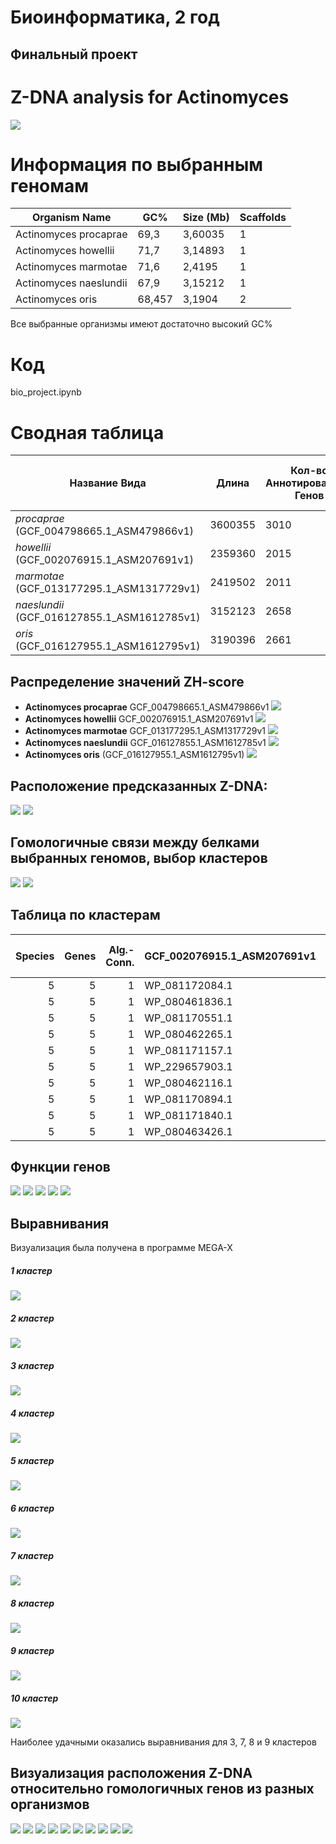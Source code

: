 # Биоинформатика, 2 год
## Финальный проект 

<a name="zdna_link"></a>
# Z-DNA analysis for Actinomyces

![](https://upload.wikimedia.org/wikipedia/commons/f/f5/Z-DNA_orbit_animated_small.gif)


# Информация по выбранным геномам

| Organism Name | GC% | Size (Mb) | Scaffolds |
| ------ |-----| -----| ---- |
| Actinomyces procaprae | 69,3 | 3,60035 | 1 |
| Actinomyces howellii | 71,7 | 3,14893 | 1 |
| Actinomyces marmotae | 71,6 | 2,4195 | 1 |
| Actinomyces naeslundii |  67,9 | 3,15212 | 1 |
| Actinomyces oris | 68,457 | 3,1904 | 2 |

Все выбранные организмы имеют достаточно высокий GC%


# Код
bio_project.ipynb

# Сводная таблица

| **Название Вида**   |  **Длина**| **Кол-во Аннотированных Генов** | **Доля Аннотированных Генов** | **Количество Предсказанных Участков Z-DNA** | **Кол-во Участков** (zh-score>500)| **Общая Длина** (zh-score>500)|
| ------ |-----| -----| -----| -----|  ----- | --------------------|
| *procaprae* (GCF_004798665.1_ASM479866v1)| 3600355 | 3010 | 85.4% | 3600355 | 57263 | 592384 |
| *howellii* (GCF_002076915.1_ASM207691v1)| 2359360 | 2015 | 88.5% | 2359360 | 43176 |  435586 |
| *marmotae* (GCF_013177295.1_ASM1317729v1)| 2419502 | 2011 | 87.5% | 2419502 | 47372 |  477512 |
| *naeslundii* (GCF_016127855.1_ASM1612785v1)| 3152123 | 2658 | 87.6% | 3152123 | 30106 | 304592 |
| *oris* (GCF_016127955.1_ASM1612795v1)|3190396 | 2661 | 87.1% | 3184721 | 33142 | 335754 |

## Распределение значений  ZH-score

- **Actinomyces procaprae** GCF_004798665.1_ASM479866v1
![](images/1.png) 
- **Actinomyces howellii** GCF_002076915.1_ASM207691v1
![](images/2.png)
- **Actinomyces marmotae** GCF_013177295.1_ASM1317729v1
![](images/3.png) 
- **Actinomyces naeslundii** GCF_016127855.1_ASM1612785v1
![](images/4.png)
- **Actinomyces oris** (GCF_016127955.1_ASM1612795v1)
![](images/5.png)

## Расположение предсказанных Z-DNA:

![](images/6.png)
![](images/7.png)

## Гомологичные связи между белками выбранных геномов, выбор кластеров

![](images/9.png)
![](images/10.png)

## Таблица по кластерам

| Species | Genes |   Alg.-Conn. | GCF_002076915.1_ASM207691v1   | GCF_004798665.1_ASM479866v1   | GCF_013177295.1_ASM1317729v1   | GCF_016127855.1_ASM1612785v1   | GCF_016127955.1_ASM1612795v1   |   mean ZH-Score |
|------------:|--------:|-------------:|:------------------------------|:------------------------------|:-------------------------------|:-------------------------------|:-------------------------------|----------------:|
|           5 |       5 |            1 | WP_081172084.1                | WP_136314491.1                | WP_159624273.1                 | WP_003783649.1                 | WP_101559258.1                 |        121492   |
|           5 |       5 |            1 | WP_080461836.1                | WP_136313303.1                | WP_159524585.1                 | WP_003782055.1                 | WP_141407362.1                 |         95034.9 |
|           5 |       5 |            1 | WP_081170551.1                | WP_136193558.1                | WP_159524420.1                 | WP_003784190.1                 | WP_141406447.1                 |         80708.1 |
|           5 |       5 |            1 | WP_080462265.1                | WP_136314468.1                | WP_159522402.1                 | WP_076142734.1                 | WP_141405902.1                 |         63832.6 |
|           5 |       5 |            1 | WP_081171157.1                | WP_240038323.1                | WP_235905311.1                 | WP_003782845.1                 | WP_198498153.1                 |         56068.5 |
|           5 |       5 |            1 | WP_229657903.1                | WP_136192266.1                | WP_159524262.1                 | WP_003783958.1                 | WP_003786387.1                 |         51772.8 |
|           5 |       5 |            1 | WP_080462116.1                | WP_136192997.1                | WP_159522918.1                 | WP_003781441.1                 | WP_003781441.1                 |         46025.5 |
|           5 |       5 |            1 | WP_081170894.1                | WP_136192359.1                | WP_159523874.1                 | WP_043539339.1                 | WP_004565259.1                 |         37149.2 |
|           5 |       5 |            1 | WP_081171840.1                | WP_136313286.1                | WP_159523684.1                 | WP_003784503.1                 | WP_141406578.1                 |         35555.3 |
|           5 |       5 |            1 | WP_080463426.1                | WP_136313608.1                | WP_159523185.1                 | WP_003785801.1                 | WP_141406914.1                 |         35029.8 |

## Функции генов

![](images/11.png)
![](images/12.png)
![](images/13.png)
![](images/14.png)
![](images/15.png)

## Выравнивания

Визуализация была получена в программе MEGA-X
##### 1 кластер
![](images/16.png)
##### 2 кластер
![](images/17.png)
##### 3 кластер
![](images/18.png)
##### 4 кластер
![](images/19.png)
##### 5 кластер
![](images/20.png)
##### 6 кластер
![](images/21.png)
##### 7 кластер
![](images/22.png)
##### 8 кластер
![](images/23.png)
##### 9 кластер
![](images/24.png)
##### 10 кластер
![](images/25.png)

Наиболее удачными оказались выравнивания для 3, 7, 8 и 9 кластеров

## Визуализация расположения Z-DNA относительно гомологичных генов из разных организмов
![](images/download-1.png)
![](images/download-2.png)
![](images/download-3.png)
![](images/download-4.png)
![](images/download-5.png)
![](images/download-6.png)
![](images/download-7.png)
![](images/download-8.png)
![](images/download-9.png)
![](images/download-10.png)

